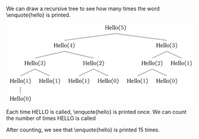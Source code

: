 We can draw a recursive tree to see how many times the word \enquote{hello} is printed.

![alt text](image.png)

Each time HELLO is called, \enquote{hello} is printed once. We can count the number of times HELLO is called

After counting, we see that \enquote{hello} is printed 15 times.
